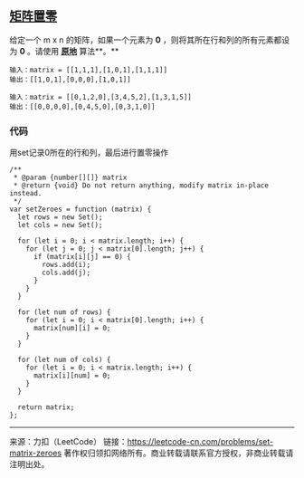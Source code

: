 ## [矩阵置零](https://leetcode-cn.com/problems/set-matrix-zeroes/)

给定一个 m x n 的矩阵，如果一个元素为 **0** ，则将其所在行和列的所有元素都设为 **0** 。请使用 **[原地](http://baike.baidu.com/item/原地算法)** 算法**。**

```tsx
输入：matrix = [[1,1,1],[1,0,1],[1,1,1]]
输出：[[1,0,1],[0,0,0],[1,0,1]]

输入：matrix = [[0,1,2,0],[3,4,5,2],[1,3,1,5]]
输出：[[0,0,0,0],[0,4,5,0],[0,3,1,0]]

```



### 代码

用set记录0所在的行和列，最后进行置零操作

```tsx
/**
 * @param {number[][]} matrix
 * @return {void} Do not return anything, modify matrix in-place instead.
 */
var setZeroes = function (matrix) {
  let rows = new Set();
  let cols = new Set();

  for (let i = 0; i < matrix.length; i++) {
    for (let j = 0; j < matrix[0].length; j++) {
      if (matrix[i][j] == 0) {
        rows.add(i);
        cols.add(j);
      }
    }
  }

  for (let num of rows) {
    for (let i = 0; i < matrix[0].length; i++) {
      matrix[num][i] = 0;
    }
  }

  for (let num of cols) {
    for (let i = 0; i < matrix.length; i++) {
      matrix[i][num] = 0;
    }
  }

  return matrix;
};
```









---

来源：力扣（LeetCode）
链接：https://leetcode-cn.com/problems/set-matrix-zeroes
著作权归领扣网络所有。商业转载请联系官方授权，非商业转载请注明出处。
